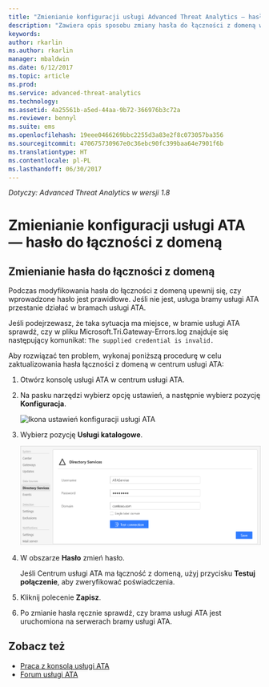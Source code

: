 ```yaml
---
title: "Zmienianie konfiguracji usługi Advanced Threat Analytics — hasło do łączności z domeną | Dokumentacja firmy Microsoft"
description: "Zawiera opis sposobu zmiany hasła do łączności z domeną w ramach bramy usługi ATA."
keywords: 
author: rkarlin
ms.author: rkarlin
manager: mbaldwin
ms.date: 6/12/2017
ms.topic: article
ms.prod: 
ms.service: advanced-threat-analytics
ms.technology: 
ms.assetid: 4a25561b-a5ed-44aa-9b72-366976b3c72a
ms.reviewer: bennyl
ms.suite: ems
ms.openlocfilehash: 19eee0466269bbc2255d3a83e2f8c073057ba356
ms.sourcegitcommit: 470675730967e0c36ebc90fc399baa64e7901f6b
ms.translationtype: HT
ms.contentlocale: pl-PL
ms.lasthandoff: 06/30/2017
---
```

*Dotyczy: Advanced Threat Analytics w wersji 1.8*



# Zmienianie konfiguracji usługi ATA — hasło do łączności z domeną
<a id="change-ata-configuration---domain-connectivity-password" class="xliff"></a>



## Zmienianie hasła do łączności z domeną
<a id="change-the-domain-connectivity-password" class="xliff"></a>
Podczas modyfikowania hasła do łączności z domeną upewnij się, czy wprowadzone hasło jest prawidłowe. Jeśli nie jest, usługa bramy usługi ATA przestanie działać w bramach usługi ATA.

Jeśli podejrzewasz, że taka sytuacja ma miejsce, w bramie usługi ATA sprawdź, czy w pliku Microsoft.Tri.Gateway-Errors.log znajduje się następujący komunikat: `The supplied credential is invalid.`

Aby rozwiązać ten problem, wykonaj poniższą procedurę w celu zaktualizowania hasła łączności z domeną w centrum usługi ATA:

1.  Otwórz konsolę usługi ATA w centrum usługi ATA.

2.  Na pasku narzędzi wybierz opcję ustawień, a następnie wybierz pozycję **Konfiguracja**.

    ![Ikona ustawień konfiguracji usługi ATA](media/ATA-config-icon.png)

3.  Wybierz pozycję **Usługi katalogowe**.

    ![Obraz przedstawiający zmianę hasła bramy usługi ATA](media/ATA-GW-change-DC-password.png)

4.  W obszarze **Hasło** zmień hasło.

    Jeśli Centrum usługi ATA ma łączność z domeną, użyj przycisku **Testuj połączenie**, aby zweryfikować poświadczenia.

5.  Kliknij polecenie **Zapisz**.

6.  Po zmianie hasła ręcznie sprawdź, czy brama usługi ATA jest uruchomiona na serwerach bramy usługi ATA.



## Zobacz też
<a id="see-also" class="xliff"></a>
- [Praca z konsolą usługi ATA](working-with-ata-console.md)
- [Forum usługi ATA](https://social.technet.microsoft.com/Forums/security/home?forum=mata)
